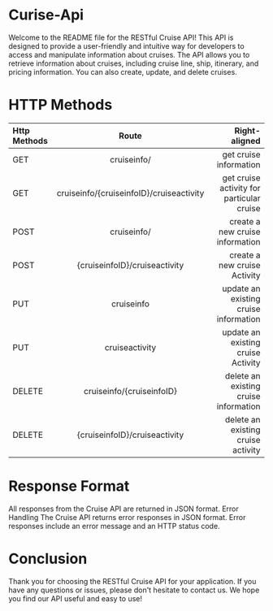 # Curise-Api
Welcome to the README file for the RESTful Cruise API!
This API is designed to provide a user-friendly and intuitive way for developers to access and manipulate information about cruises. The API allows you to retrieve information about cruises, including cruise line, ship, itinerary, and pricing information. You can also create, update, and delete cruises.


# HTTP Methods
| Http Methods |           Route            | Right-aligned |
| :---         |     :---:                  |          ---: |
| GET          | cruiseinfo/                | get cruise information |
| GET          | cruiseinfo/{cruiseinfoID}/cruiseactivity | get cruise activity for particular cruise |
| POST         | cruiseinfo/                | create a new cruise information |
| POST         | {cruiseinfoID}/cruiseactivity | create a new cruise Activity |
| PUT          | cruiseinfo | update an existing cruise information |
| PUT          | cruiseactivity  | update an existing cruise Activity |
| DELETE       | cruiseinfo/{cruiseinfoID}  | delete an existing cruise information |
| DELETE       | {cruiseinfoID}/cruiseactivity  |delete an existing cruise activity |


# Response Format
All responses from the Cruise API are returned in JSON format.
Error Handling
The Cruise API returns error responses in JSON format. Error responses include an error message and an HTTP status code.

# Conclusion
Thank you for choosing the RESTful Cruise API for your application. If you have any questions or issues, please don't hesitate to contact us. We hope you find our API useful and easy to use!
